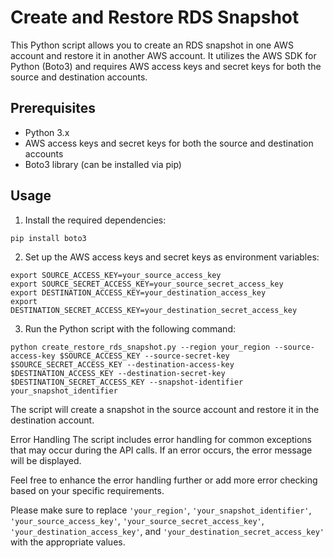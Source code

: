 # Create and Restore RDS Snapshot

This Python script allows you to create an RDS snapshot in one AWS account and restore it in another AWS account. It utilizes the AWS SDK for Python (Boto3) and requires AWS access keys and secret keys for both the source and destination accounts.

## Prerequisites

- Python 3.x
- AWS access keys and secret keys for both the source and destination accounts
- Boto3 library (can be installed via pip)

## Usage

1. Install the required dependencies:

```shell
pip install boto3
```
2. Set up the AWS access keys and secret keys as environment variables:
```
export SOURCE_ACCESS_KEY=your_source_access_key
export SOURCE_SECRET_ACCESS_KEY=your_source_secret_access_key
export DESTINATION_ACCESS_KEY=your_destination_access_key
export DESTINATION_SECRET_ACCESS_KEY=your_destination_secret_access_key
```
3. Run the Python script with the following command:
```
python create_restore_rds_snapshot.py --region your_region --source-access-key $SOURCE_ACCESS_KEY --source-secret-key $SOURCE_SECRET_ACCESS_KEY --destination-access-key $DESTINATION_ACCESS_KEY --destination-secret-key $DESTINATION_SECRET_ACCESS_KEY --snapshot-identifier your_snapshot_identifier
```
The script will create a snapshot in the source account and restore it in the destination account.

Error Handling
The script includes error handling for common exceptions that may occur during the API calls. If an error occurs, the error message will be displayed.

Feel free to enhance the error handling further or add more error checking based on your specific requirements.

Please make sure to replace `'your_region'`, `'your_snapshot_identifier'`, `'your_source_access_key'`, `'your_source_secret_access_key'`, `'your_destination_access_key'`, and `'your_destination_secret_access_key'` with the appropriate values.
